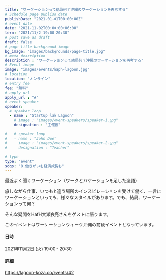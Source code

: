 ```yaml
---
title: "ワーケーションって結局何？沖縄のワーケーションを再考する"
# Schedule page publish date
publishDate: "2021-01-01T00:00:00Z"
# event date
date: "2021-11-02T00:00:00+06:00"
term: "2021/11/2 19:00-20:30"
# post save as draft
draft: false
# page title background image
bg_image: "images/backgrounds/page-title.jpg"
# meta description
description : "ワーケーションって結局何？沖縄のワーケーションを再考する"
# Event image
image: "images/events/haph-lagoon.jpg"
# location
location: "オンライン"
# entry fee
fee: "無料"
# apply url
apply_url : "#"
# event speaker
speaker:
  # speaker loop
  - name : "Startup lab Lagoon"
    # image : "images/event-speakers/speaker-1.jpg"
    designation : "主催者"

#   # speaker loop
#   - name : "John Doe"
#     image : "images/event-speakers/speaker-2.jpg"
#     designation : "Teacher"

# type
type: "event"
sdgs: "8.働きがいも経済成長も"
---
```


最近よく聞くワーケーション（ワークとバケーションを足した造語）  
  
旅しながら仕事、いつもと違う場所のインスピレーションを受けて働く、一言にワーケーションといっても、様々なスタイルがあります。でも、結局、ワーケーションって何？  
  
そんな疑問をHafH大瀬良亮さんをゲストに語ります。  
  
このイベントはワーケーションウィーク沖縄の前段イベントとなっています。  
  
#### 日時
2021年11月2日 (火) 19:00 - 20:30
  
#### 詳細
https://lagoon-koza.co/events/42